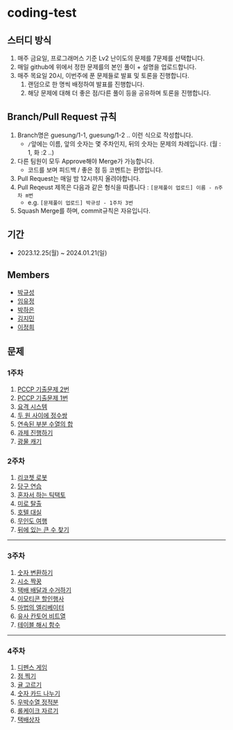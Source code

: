 # coding-test

## 스터디 방식

1. 매주 금요일, 프로그래머스 기준 Lv2 난이도의 문제를 7문제를 선택합니다.
2. 매일 github에 위에서 정한 문제를의 본인 풀이 + 설명을 업로드합니다.
3. 매주 목요일 20시, 이번주에 푼 문제들로 발표 및 토론을 진행합니다.
   1. 랜덤으로 한 명씩 배정하여 발표를 진행합니다.
   2. 해당 문제에 대해 더 좋은 점/다른 풀이 등을 공유하며 토론을 진행합니다.

## Branch/Pull Request 규칙

1. Branch명은 guesung/1-1, guesung/1-2 .. 이런 식으로 작성합니다.
   - `/`앞에는 이름, 앞의 숫자는 몇 주차인지, 뒤의 숫자는 문제의 차례입니다. (월 : 1, 화 :2 ..)
2. 다른 팀원이 모두 Approve해야 Merge가 가능합니다.
   - 코드를 보며 피드백 / 좋은 점 등 코멘트는 환영입니다.
3. Pull Request는 매일 밤 12시까지 올려야합니다.
4. Pull Reqeust 제목은 다음과 같은 형식을 따릅니다 : `[문제풀이 업로드] 이름 - n주차 m번`
   - e.g. `[문제풀이 업로드] 박규성 - 1주차 3번`
5. Squash Merge를 하며, commit규칙은 자유입니다.

## 기간

- 2023.12.25(월) ~ 2024.01.21(일)

## Members
- [박규성](https://github.com/guesung)
- [임유정](https://github.com/ujunglim)
- [박하은](https://github.com/pullingoff)
- [김지민](https://github.com/JMK1007)
- [이정희](https://github.com/Lee-jh01)

## 문제

### 1주차

1. [PCCP 기출문제 2번](https://school.programmers.co.kr/learn/courses/30/lessons/250136)
2. [PCCP 기출문제 1번](https://school.programmers.co.kr/learn/courses/30/lessons/250135)
3. [요격 시스템](https://school.programmers.co.kr/learn/courses/30/lessons/181188)
4. [두 원 사이에 정수쌍](https://school.programmers.co.kr/learn/courses/30/lessons/181187)
5. [연속된 부분 수열의 합](https://school.programmers.co.kr/learn/courses/30/lessons/178870)
6. [과제 진행하기](https://school.programmers.co.kr/learn/courses/30/lessons/176962)
7. [광물 캐기](https://school.programmers.co.kr/learn/courses/30/lessons/172927)

### 2주차

1. [리코쳇 로봇](https://school.programmers.co.kr/learn/courses/30/lessons/169199)
2. [당구 연습](https://school.programmers.co.kr/learn/courses/30/lessons/169198)
3. [혼자서 하는 틱택토](https://school.programmers.co.kr/learn/courses/30/lessons/160585)
4. [미로 탈출](https://school.programmers.co.kr/learn/courses/30/lessons/159993)
5. [호텔 대실](https://school.programmers.co.kr/learn/courses/30/lessons/155651)
6. [무인도 여행](https://school.programmers.co.kr/learn/courses/30/lessons/154540)
7. [뒤에 있는 큰 수 찾기](https://school.programmers.co.kr/learn/courses/30/lessons/154539)

---

### 3주차

1. [숫자 변환하기](https://school.programmers.co.kr/learn/courses/30/lessons/154538)
2. [시소 짝꿍](https://school.programmers.co.kr/learn/courses/30/lessons/152996)
3. [택배 배달과 수거하기](https://school.programmers.co.kr/learn/courses/30/lessons/150369)
4. [이모티콘 할인행사](https://school.programmers.co.kr/learn/courses/30/lessons/150368)
5. [마법의 엘리베이터](https://school.programmers.co.kr/learn/courses/30/lessons/148653)
6. [유사 칸토어 비트열](https://school.programmers.co.kr/learn/courses/30/lessons/148652)
7. [테이블 해시 함수](https://school.programmers.co.kr/learn/courses/30/lessons/147354)

---

### 4주차
1. [디펜스 게임](https://school.programmers.co.kr/learn/courses/30/lessons/142085)
2. [점 찍기](https://school.programmers.co.kr/learn/courses/30/lessons/140107)
3. [귤 고르기](https://school.programmers.co.kr/learn/courses/30/lessons/138476)
4. [숫자 카드 나누기](https://school.programmers.co.kr/learn/courses/30/lessons/135807)
5. [우박수열 정적분](https://school.programmers.co.kr/learn/courses/30/lessons/134239)
6. [롤케이크 자르기](https://school.programmers.co.kr/learn/courses/30/lessons/132265)
7. [택배상자](https://school.programmers.co.kr/learn/courses/30/lessons/131704)
